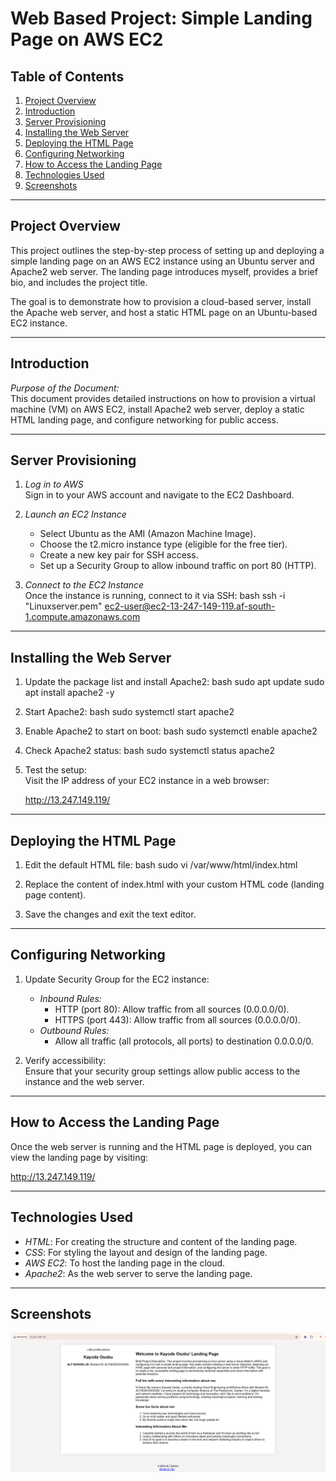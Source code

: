 # Web Based Project: Simple Landing Page on AWS EC2

## Table of Contents

1. [Project Overview](#project-overview)
2. [Introduction](#introduction)
3. [Server Provisioning](#server-provisioning)
4. [Installing the Web Server](#installing-the-web-server)
5. [Deploying the HTML Page](#deploying-the-html-page)
6. [Configuring Networking](#configuring-networking)
7. [How to Access the Landing Page](#how-to-access-the-landing-page)
8. [Technologies Used](#technologies-used)
9. [Screenshots](#screenshots)

---

## Project Overview

This project outlines the step-by-step process of setting up and deploying a simple landing page on an AWS EC2 instance using an Ubuntu server and Apache2 web server. The landing page introduces myself, provides a brief bio, and includes the project title. 

The goal is to demonstrate how to provision a cloud-based server, install the Apache web server, and host a static HTML page on an Ubuntu-based EC2 instance.

---

## Introduction

*Purpose of the Document:*  
This document provides detailed instructions on how to provision a virtual machine (VM) on AWS EC2, install Apache2 web server, deploy a static HTML landing page, and configure networking for public access.

---

## Server Provisioning

1. *Log in to AWS*  
   Sign in to your AWS account and navigate to the EC2 Dashboard.

2. *Launch an EC2 Instance*  
   - Select Ubuntu as the AMI (Amazon Machine Image).
   - Choose the t2.micro instance type (eligible for the free tier).
   - Create a new key pair for SSH access.
   - Set up a Security Group to allow inbound traffic on port 80 (HTTP).

3. *Connect to the EC2 Instance*  
   Once the instance is running, connect to it via SSH:
   bash
   ssh -i "Linuxserver.pem" ec2-user@ec2-13-247-149-119.af-south-1.compute.amazonaws.com
   

---

## Installing the Web Server

1. Update the package list and install Apache2:
   bash
   sudo apt update
   sudo apt install apache2 -y
   

2. Start Apache2:
   bash
   sudo systemctl start apache2
   

3. Enable Apache2 to start on boot:
   bash
   sudo systemctl enable apache2
   

4. Check Apache2 status:
   bash
   sudo systemctl status apache2
   

5. Test the setup:  
   Visit the IP address of your EC2 instance in a web browser:
   
   http://13.247.149.119/
   

---

## Deploying the HTML Page

1. Edit the default HTML file:
   bash
   sudo vi /var/www/html/index.html
   

2. Replace the content of index.html with your custom HTML code (landing page content).

3. Save the changes and exit the text editor.

---

## Configuring Networking

1. Update Security Group for the EC2 instance:
   - *Inbound Rules:*
     - HTTP (port 80): Allow traffic from all sources (0.0.0.0/0).
     - HTTPS (port 443): Allow traffic from all sources (0.0.0.0/0).
   - *Outbound Rules:*
     - Allow all traffic (all protocols, all ports) to destination 0.0.0.0/0.

2. Verify accessibility:  
   Ensure that your security group settings allow public access to the instance and the web server.

---

## How to Access the Landing Page

Once the web server is running and the HTML page is deployed, you can view the landing page by visiting:


http://13.247.149.119/


---

## Technologies Used

- *HTML*: For creating the structure and content of the landing page.
- *CSS*: For styling the layout and design of the landing page.
- *AWS EC2*: To host the landing page in the cloud.
- *Apache2*: As the web server to serve the landing page.

---

## Screenshots

![Screensot of Landing Page](https://github.com/Richkhay/Landing-Page-Tasks/blob/a8613c7585b93586d1c4574028a6a81e08a82cb2/Landing-page-picture-me.png.png)

